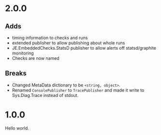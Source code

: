 # 2.0.0
## Adds
* timing information to checks and runs
* extended publisher to allow publishing about whole runs
* JE.EmbeddedChecks.StatsD publisher to allow alerts off statsd/graphite monitoring
* Checks are now named

## Breaks
* Changed MetaData dictionary to be `<string, object>`.
* Renamed `ConsolePublisher` to `TracePublisher` and made it write to Sys.Diag.Trace instead of stdout.

# 1.0.0
Hello world.
